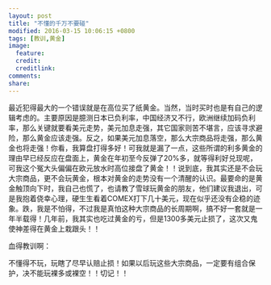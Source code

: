 ```yaml
---
layout: post
title: "不懂的千万不要碰"
modified: 2016-03-15 10:06:15 +0800
tags: [教训,黄金]
image:
  feature: 
  credit: 
  creditlink: 
comments: 
share: 
---
```

最近犯得最大的一个错误就是在高位买了纸黄金。当然，当时买时也是有自己的逻辑考虑的。主要原因是臆测日本已负利率，中国经济又不行，欧洲继续加码负利率，那么关键就要看美元走势，美元加息走强，其它国家则苦不堪言，应该寻求避险，那么黄金应该走强。反之，如果美元加息落空，那么大宗商品将走强，那么黄金也将走强！你看，我算盘打得多好！可我就是漏了一点，这些所谓的利多黄金的理由早已经反应在盘面上，黄金在年初至今反弹了20%多，就等得利好兑现呢，可我这个冤大头偏偏在欧元放水时高位接盘了黄金！！说到底，我其实还是不会玩大宗商品，更不会玩黄金，根本对黄金的走势没有一个清醒的认识。最要命的是黄金触顶向下时，我自己也慌了，也请教了雪球玩黄金的朋友，他们建议我退出，可是我抱着侥幸心理，硬生生看着COMEX打下几十美元，现在似乎还没有企稳的迹象。跌，我是不怕得，不过我是真怕这种大宗商品的长周期啊，搞不好一套就是一年半载得！几年前，我其实也吃过黄金的亏，但是1300多美元止损了，这次又鬼使神差得在黄金上栽跟头！！

血得教训啊：

不懂得不玩，玩瞎了尽早认赔止损！如果以后玩这些大宗商品，一定要有组合保护，决不能玩裸多或裸空！！切记！！

